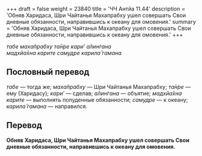 +++
draft = false
weight = 23840
title = 'ЧЧ Антйа 11.44'
description = 'Обняв Харидаса, Шри Чайтанья Махапрабху ушел совершать Свои дневные обязанности, направившись к океану для омовения.'
summary = 'Обняв Харидаса, Шри Чайтанья Махапрабху ушел совершать Свои дневные обязанности, направившись к океану для омовения.'
+++

_табе маха̄прабху та̄н̇ре кари’ а̄лин̇гана  
мадхйа̄хна карите самудре карила̄ гамана_

## Пословный перевод

_табе_ — тогда же; _маха̄прабху_ — Шри Чайтанья Махапрабху; _та̄н̇ре_ — ему (Харидасу); _кари’_ — сделав; _а̄лин̇гана_ — объятие; _мадхйа̄хна_ _карите_ — выполнять полуденные обязанности; _самудре_ — к океану; _карила̄_ _гамана_ — направился.

## Перевод

**Обняв Харидаса, Шри Чайтанья Махапрабху ушел совершать Свои дневные обязанности, направившись к океану для омовения.**
